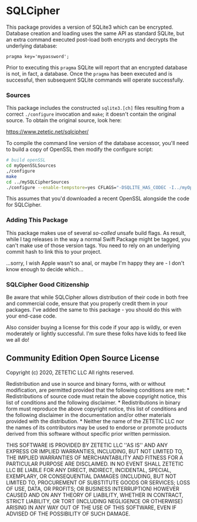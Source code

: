 # SQLCipher 

This package provides a version of SQLite3 which can be encrypted. Database creation and loading uses
the same API as standard SQLite, but an extra command executed post-load both encrypts and decrypts the
underlying database:

```sqlite3
pragma key='mypassword';
```

Prior to executing this `pragma` SQLite will report that an encrypted database is not, in fact, a database.
Once the `pragma` has been executed and is successful, then subsequent SQLite commands will operate successfully.

### Sources

This package includes the constructed `sqlite3.[ch]` files resulting from a correct `./configure` invocation and `make`;
it doesn't contain the original source. To obtain the original source, look here:

https://www.zetetic.net/sqlcipher/

To compile the command line version of the database accessor, you'll need to build a copy of OpenSSL then modify the 
configure script:

```zsh
# build openSSL
cd myOpenSSLSources
,/configure
make
cd ../mySQLCipherSources
./configure --enable-tempstore=yes CFLAGS="-DSQLITE_HAS_CODEC -I../myOpenSSLSources" LDFLAGS="-lcrypto -L../myOpenSSLSources"
```

This assumes that you'd downloaded a recent OpenSSL alongside the code for SQLCipher.

### Adding This Package

This package makes use of several *so-called* unsafe build flags. As result, while I tag releases in the way a normal
Swift Package might be tagged, you can't make use of those version tags. You need to rely on an underlying commit hash
to link this to your project.

...sorry, I wish Apple wasn't so anal, or maybe I'm happy they are - I don't know enough to decide which...

### SQLCipher Good Citizenship

Be aware that while SQLCipher allows distribution of their code in both free and commercial code, ensure that you properly
credit them in your packages. I've added the same to this package - you should do this with your end-case code.

Also consider buying a license for this code if your app is wildly, or even moderately or lightly successful. I'm sure 
these folks have kids to feed like we all do!

## Community Edition Open Source License

Copyright (c) 2020, ZETETIC LLC
All rights reserved.

Redistribution and use in source and binary forms, with or without
modification, are permitted provided that the following conditions are met:
    * Redistributions of source code must retain the above copyright
      notice, this list of conditions and the following disclaimer.
    * Redistributions in binary form must reproduce the above copyright
      notice, this list of conditions and the following disclaimer in the
      documentation and/or other materials provided with the distribution.
    * Neither the name of the ZETETIC LLC nor the
      names of its contributors may be used to endorse or promote products
      derived from this software without specific prior written permission.

THIS SOFTWARE IS PROVIDED BY ZETETIC LLC ''AS IS'' AND ANY
EXPRESS OR IMPLIED WARRANTIES, INCLUDING, BUT NOT LIMITED TO, THE IMPLIED
WARRANTIES OF MERCHANTABILITY AND FITNESS FOR A PARTICULAR PURPOSE ARE
DISCLAIMED. IN NO EVENT SHALL ZETETIC LLC BE LIABLE FOR ANY
DIRECT, INDIRECT, INCIDENTAL, SPECIAL, EXEMPLARY, OR CONSEQUENTIAL DAMAGES
(INCLUDING, BUT NOT LIMITED TO, PROCUREMENT OF SUBSTITUTE GOODS OR SERVICES;
LOSS OF USE, DATA, OR PROFITS; OR BUSINESS INTERRUPTION) HOWEVER CAUSED AND
ON ANY THEORY OF LIABILITY, WHETHER IN CONTRACT, STRICT LIABILITY, OR TORT
(INCLUDING NEGLIGENCE OR OTHERWISE) ARISING IN ANY WAY OUT OF THE USE OF THIS
SOFTWARE, EVEN IF ADVISED OF THE POSSIBILITY OF SUCH DAMAGE.
